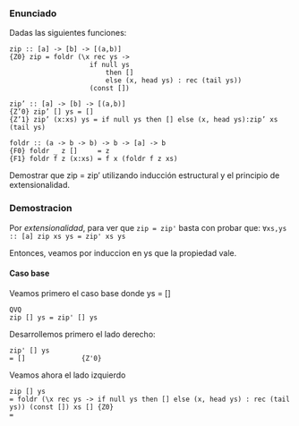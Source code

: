 ### Enunciado
Dadas las siguientes funciones:  

```
zip :: [a] -> [b] -> [(a,b)]
{Z0} zip = foldr (\x rec ys ->
                    if null ys
                        then []
                        else (x, head ys) : rec (tail ys))
                    (const [])

zip’ :: [a] -> [b] -> [(a,b)]
{Z’0} zip’ [] ys = []
{Z’1} zip’ (x:xs) ys = if null ys then [] else (x, head ys):zip’ xs (tail ys)

foldr :: (a -> b -> b) -> b -> [a] -> b
{F0} foldr _ z []     = z
{F1} foldr f z (x:xs) = f x (foldr f z xs)
```

Demostrar que zip = zip’ utilizando inducción estructural y el principio de extensionalidad.

### Demostracion

Por *extensionalidad*, para ver que `zip = zip'` basta con probar que:
`∀xs,ys :: [a] zip xs ys = zip' xs ys`

Entonces, veamos por induccion en ys que la propiedad vale.

#### Caso base
Veamos primero el caso base donde ys = []

```
QVQ
zip [] ys = zip' [] ys
```
Desarrollemos primero el lado derecho:
```
zip' [] ys
= []              {Z'0}
```
Veamos ahora el lado izquierdo
```
zip [] ys
= foldr (\x rec ys -> if null ys then [] else (x, head ys) : rec (tail ys)) (const []) xs [] {Z0}
= 
```